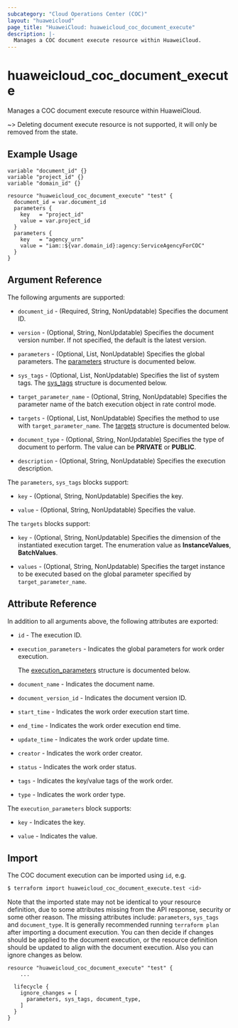 ```yaml
---
subcategory: "Cloud Operations Center (COC)"
layout: "huaweicloud"
page_title: "HuaweiCloud: huaweicloud_coc_document_execute"
description: |-
  Manages a COC document execute resource within HuaweiCloud.
---
```


# huaweicloud_coc_document_execute

Manages a COC document execute resource within HuaweiCloud.

~> Deleting document execute resource is not supported, it will only be removed from the state.

## Example Usage

```hcl
variable "document_id" {}
variable "project_id" {}
variable "domain_id" {}

resource "huaweicloud_coc_document_execute" "test" {
  document_id = var.document_id
  parameters {
    key   = "project_id"
    value = var.project_id
  }
  parameters {
    key   = "agency_urn"
    value = "iam::${var.domain_id}:agency:ServiceAgencyForCOC"
  }
}
```

## Argument Reference

The following arguments are supported:

* `document_id` - (Required, String, NonUpdatable) Specifies the document ID.

* `version` - (Optional, String, NonUpdatable) Specifies the document version number. If not specified, the default is
  the latest version.

* `parameters` - (Optional, List, NonUpdatable) Specifies the global parameters.
  The [parameters](#key_value_struct) structure is documented below.

* `sys_tags` - (Optional, List, NonUpdatable) Specifies the list of system tags.
  The [sys_tags](#key_value_struct) structure is documented below.

* `target_parameter_name` - (Optional, String, NonUpdatable) Specifies the parameter name of the batch execution object
  in rate control mode.

* `targets` - (Optional, List, NonUpdatable) Specifies the method to use with `target_parameter_name`.
  The [targets](#targets_struct) structure is documented below.

* `document_type` - (Optional, String, NonUpdatable) Specifies the type of document to perform.
  The value can be **PRIVATE** or **PUBLIC**.

* `description` - (Optional, String, NonUpdatable) Specifies the execution description.

<a name="key_value_struct"></a>
The `parameters`, `sys_tags` blocks support:

* `key` - (Optional, String, NonUpdatable) Specifies the key.

* `value` - (Optional, String, NonUpdatable) Specifies the value.

<a name="targets_struct"></a>
The `targets` blocks support:

* `key` - (Optional, String, NonUpdatable) Specifies the dimension of the instantiated execution target.
  The enumeration value as **InstanceValues**, **BatchValues**.

* `values` - (Optional, String, NonUpdatable) Specifies the target instance to be executed based on the global parameter
  specified by `target_parameter_name`.

## Attribute Reference

In addition to all arguments above, the following attributes are exported:

* `id` - The execution ID.

* `execution_parameters` - Indicates the global parameters for work order execution.

  The [execution_parameters](#data_key_value_struct) structure is documented below.

* `document_name` - Indicates the document name.

* `document_version_id` - Indicates the document version ID.

* `start_time` - Indicates the work order execution start time.

* `end_time` - Indicates the work order execution end time.

* `update_time` - Indicates the work order update time.

* `creator` - Indicates the work order creator.

* `status` - Indicates the work order status.

* `tags` - Indicates the key/value tags of the work order.

* `type` - Indicates the work order type.

<a name="data_key_value_struct"></a>
The `execution_parameters` block supports:

* `key` - Indicates the key.

* `value` - Indicates the value.

## Import

The COC document execution can be imported using `id`, e.g.

```bash
$ terraform import huaweicloud_coc_document_execute.test <id>
```

Note that the imported state may not be identical to your resource definition, due to some attributes missing from the
API response, security or some other reason.
The missing attributes include: `parameters`, `sys_tags` and `document_type`.
It is generally recommended running `terraform plan` after importing a document execution.
You can then decide if changes should be applied to the document execution, or the resource definition should be updated
to align with the document execution. Also you can ignore changes as below.

```hcl
resource "huaweicloud_coc_document_execute" "test" {
    ...

  lifecycle {
    ignore_changes = [
      parameters, sys_tags, document_type,
    ]
  }
}
```
